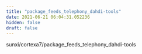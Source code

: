 ```yaml
---
title: "package_feeds_telephony_dahdi-tools"
date: 2021-06-21 06:04:31.052236
hidden: false
draft: false
---
```


sunxi/cortexa7/package_feeds_telephony_dahdi-tools

